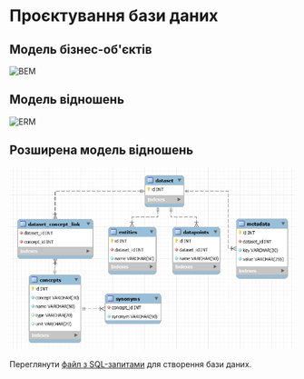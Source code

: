 # Проєктування бази даних

## Модель бізнес-об'єктів

![BEM](http://www.plantuml.com/plantuml/proxy?cache=no&src=https://raw.githubusercontent.com/mixolydian-b6/Bricks/master/src/puml/BEM.puml)

## Модель відношень

![ERM](http://www.plantuml.com/plantuml/proxy?cache=no&src=https://raw.githubusercontent.com/mixolydian-b6/Bricks/master/src/puml/ERM.puml)

## Розширена модель відношень

![EERM](EERM.png)

Переглянути [файл з SQL-запитами](../../src/sql) для створення бази даних.